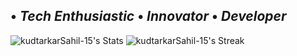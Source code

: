 
## • _Tech Enthusiastic_ • _Innovator_ • _Developer_

<!---
kudtarkarSahil-15/kudtarkarSahil-15 is a ✨ special ✨ repository because its `README.md` (this file) appears on your GitHub profile.
You can click the Preview link to take a look at your changes.
--->
![kudtarkarSahil-15's Stats](https://github-readme-stats.vercel.app/api?username=kudtarkarSahil-15&theme=vue-dark&show_icons=true&hide_border=true&count_private=true)
![kudtarkarSahil-15's Streak](https://github-readme-streak-stats.herokuapp.com/?user=kudtarkarSahil-15&theme=vue-dark&hide_border=true)
<!-- ![kudtarkarSahil-15's Top Languages](https://github-readme-stats.vercel.app/api/top-langs/?username=kudtarkarSahil-15&theme=vue-dark&show_icons=true&hide_border=true&layout=compact) -->


